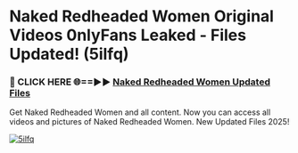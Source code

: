 # Naked Redheaded Women Original Videos 0nlyFans Leaked - Files Updated! (5ilfq)

<h3>🔴 CLICK HERE 🌐==►► <a href="https://tinyurl.com/yckcrads" rel="nofollow">Naked Redheaded Women Updated Files</a></h3>

Get Naked Redheaded Women and all content. Now you can access all videos and pictures of Naked Redheaded Women. New Updated Files 2025!

[![5ilfq](https://i.imgur.com/hpKpOFt.gif)](https://tinyurl.com/yckcrads)
